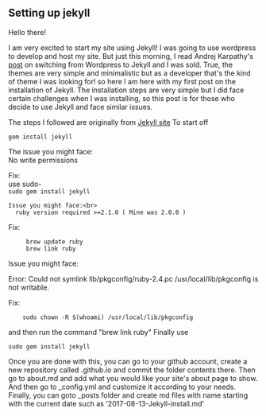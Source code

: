 
## Setting up jekyll

Hello there! 

I am very excited to start my site using Jekyll! I was going to use wordpress to develop and host my site. But just this morning, I read Andrej Karpathy's [post](http://karpathy.github.io/2014/07/01/switching-to-jekyll/) on switching from Wordpress to Jekyll and I was sold. True, the themes are very simple and minimalistic but as a developer that's the kind of theme I was looking for! so here I am here with my first post on the installation of Jekyll. The installation steps are very simple but I did face certain challenges when I was installing, so this post is for those who decide to use Jekyll and face similar issues.

The steps I followed are originally from [Jekyll site](http://jekyllrb.com/)
To start off
```
gem install jekyll
```
The issue you might face:<br>
    No write permissions
    
  Fix:<br>
    use sudo-<br>
    ```
    sudo gem install jekyll
    ```
    
    Issue you might face:<br>
      ruby version required >=2.1.0 ( Mine was 2.0.0 )
   
   Fix:<br>
   ```
        brew update ruby
        brew link ruby
   ```
     
   Issue you might face:
         
   Error: Could not symlink lib/pkgconfig/ruby-2.4.pc
   /usr/local/lib/pkgconfig is not writable.
          
   Fix:
    
        sudo chown -R $(whoami) /usr/local/lib/pkgconfig
    
   and then run the command "brew link ruby"
Finally use 
  ```
  sudo gem install jekyll
  ```
  
Once you are done with this, you can go to your github account, create a new repository called <username>.github.io and commit the folder contents there. 
Then go to about.md and add what you would like your site's about page to show. 
And then go to _config.yml and customize it according to your needs. Finally, you can goto _posts folder and create md files with name starting with the current date such as '2017-08-13-Jekyll-install.md'
